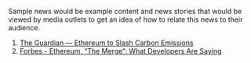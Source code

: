 Sample news would be example content and news stories that would be viewed by media outlets to get an idea of how to relate this news to their audience.

1. [The Guardian — Ethereum to Slash Carbon Emissions](https://www.theguardian.com/technology/2021/may/19/ethereum-cryptocurrency-to-slash-carbon-emissions)
2. [Forbes - Ethereum, “The Merge”: What Developers Are Saying](https://www.forbes.com/sites/kenrapoza/2022/06/09/ethereum-the-merge-what-developers-are-saying/?sh=372b4dea622b)
